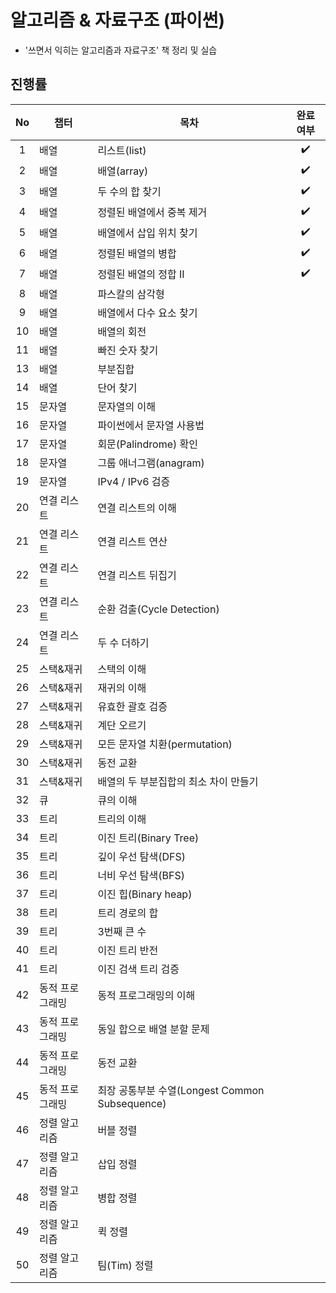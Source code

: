 # 알고리즘 & 자료구조 (파이썬)
* '쓰면서 익히는 알고리즘과 자료구조' 책 정리 및 실습

## 진행률
|No|챕터|목차|완료 여부|
|:---:|---|---|:---:|
|1|배열|리스트(list)|✔️|
|2|배열|배열(array)|✔️|
|3|배열|두 수의 합 찾기|✔️|
|4|배열|정렬된 배열에서 중복 제거|✔️|
|5|배열|배열에서 삽입 위치 찾기|✔️|
|6|배열|정렬된 배열의 병합|✔️|
|7|배열|정렬된 배열의 정합 II|✔️|
|8|배열|파스칼의 삼각형||
|9|배열|배열에서 다수 요소 찾기||
|10|배열|배열의 회전||
|11|배열|빠진 숫자 찾기||
|13|배열|부분집합||
|14|배열|단어 찾기||
|15|문자열|문자열의 이해||
|16|문자열|파이썬에서 문자열 사용법||
|17|문자열|회문(Palindrome) 확인||
|18|문자열|그룹 애너그램(anagram)||
|19|문자열|IPv4 / IPv6 검증||
|20|연결 리스트|연결 리스트의 이해||
|21|연결 리스트|연결 리스트 연산||
|22|연결 리스트|연결 리스트 뒤집기||
|23|연결 리스트|순환 검출(Cycle Detection)||
|24|연결 리스트|두 수 더하기||
|25|스택&재귀|스택의 이해||
|26|스택&재귀|재귀의 이해||
|27|스택&재귀|유효한 괄호 검증||
|28|스택&재귀|계단 오르기||
|29|스택&재귀|모든 문자열 치환(permutation)||
|30|스택&재귀|동전 교환||
|31|스택&재귀|배열의 두 부분집합의 최소 차이 만들기||
|32|큐|큐의 이해||
|33|트리|트리의 이해||
|34|트리|이진 트리(Binary Tree)||
|35|트리|깊이 우선 탐색(DFS)||
|36|트리|너비 우선 탐색(BFS)||
|37|트리|이진 힙(Binary heap)||
|38|트리|트리 경로의 합||
|39|트리|3번째 큰 수||
|40|트리|이진 트리 반전||
|41|트리|이진 검색 트리 검증||
|42|동적 프로그래밍|동적 프로그래밍의 이해||
|43|동적 프로그래밍|동일 합으로 배열 분할 문제||
|44|동적 프로그래밍|동전 교환||
|45|동적 프로그래밍|최장 공통부분 수열(Longest Common Subsequence)||
|46|정렬 알고리즘|버블 정렬||
|47|정렬 알고리즘|삽입 정렬||
|48|정렬 알고리즘|병합 정렬||
|49|정렬 알고리즘|퀵 정렬||
|50|정렬 알고리즘|팀(Tim) 정렬||